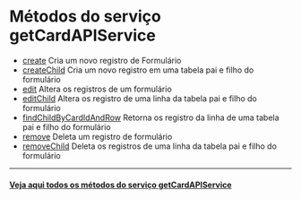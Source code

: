 # Métodos do serviço getCardAPIService

- [create](create/README.md)
  Cria um novo registro de Formulário
- [createChild](createChild%E2%80%8B) Cria um novo registro em uma tabela pai e filho do formulário
- [edit](edit/README.md) Altera os registros de um formulário
- [editChild​](editChild​) Altera os registro de uma linha da tabela pai e filho do formulário
- [findChildByCardIdAndRow](findChildByCardIdAndRow) Retorna os registro da linha de uma tabela pai e filho do formulário
- [remove](remove) Deleta um registro de formulário
- [removeChild](removeChild) Deleta os registros de uma linha da tabela pai e filho do formulário

---

#### [Veja aqui todos os métodos do serviço getCardAPIService](https://api.fluig.com/old/sdk/com/fluig/sdk/service/CardAPIService.html)
